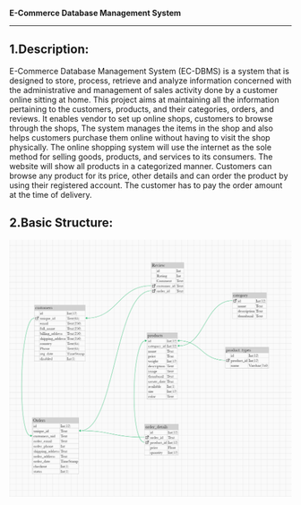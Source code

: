 **E-Commerce Database Management System**


---

1.Description: 
---
E-Commerce Database Management System (EC-DBMS) is a system that is designed to store, process, retrieve and analyze information concerned with the administrative and management of sales activity done by a customer online sitting at home. This project aims at maintaining all the information pertaining to the customers, products, and their categories, orders, and reviews. It enables vendor to set up online shops, customers to browse through the shops, The system manages the items in the shop and also helps customers purchase them online without having to visit the shop physically. The online shopping system will use the internet as the sole method for selling goods, products, and services to its consumers. The website will show all products in a categorized manner. Customers can browse any product for its price, other details and can order the product by using their registered account. The customer has to pay the order amount at the time of delivery.

2.Basic Structure:
---
![alt text](https://github.com/brel01/test/blob/main/erd.png)
